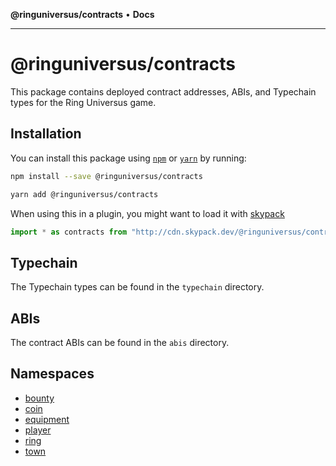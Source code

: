 **@ringuniversus/contracts** • **Docs**

---

# @ringuniversus/contracts

This package contains deployed contract addresses, ABIs, and Typechain types
for the Ring Universus game.

## Installation

You can install this package using [`npm`](https://www.npmjs.com) or
[`yarn`](https://classic.yarnpkg.com/lang/en/) by running:

```bash
npm install --save @ringuniversus/contracts
```

```bash
yarn add @ringuniversus/contracts
```

When using this in a plugin, you might want to load it with [skypack](https://www.skypack.dev)

```js
import * as contracts from "http://cdn.skypack.dev/@ringuniversus/contracts";
```

## Typechain

The Typechain types can be found in the `typechain` directory.

## ABIs

The contract ABIs can be found in the `abis` directory.

## Namespaces

- [bounty](namespaces/bounty/README.md)
- [coin](namespaces/coin/README.md)
- [equipment](namespaces/equipment/README.md)
- [player](namespaces/player/README.md)
- [ring](namespaces/ring/README.md)
- [town](namespaces/town/README.md)
